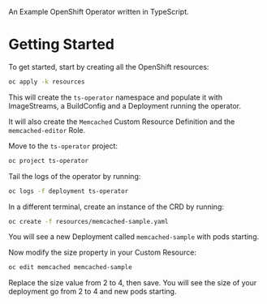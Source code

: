 An Example OpenShift Operator written in TypeScript.

# Getting Started

To get started, start by creating all the OpenShift resources:

```bash
oc apply -k resources
```

This will create the `ts-operator` namespace and populate it with ImageStreams, a BuildConfig and a Deployment running the operator.

It will also create the `Memcached` Custom Resource Definition and the `memcached-editor` Role.

Move to the `ts-operator` project:

```bash
oc project ts-operator
```

Tail the logs of the operator by running:

```bash
oc logs -f deployment ts-operator
```

In a different terminal, create an instance of the CRD by running:

```bash
oc create -f resources/memcached-sample.yaml
```

You will see a new Deployment called `memcached-sample` with pods starting.

Now modify the size property in your Custom Resource:

```bash
oc edit memcached memcached-sample
```

Replace the size value from 2 to 4, then save. You will see the size of your deployment go from 2 to 4 and new pods starting.
